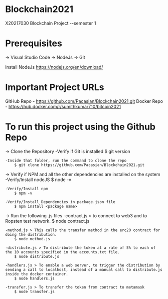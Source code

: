 # Blockchain2021
X20217030 Blockchain Project --semester 1


# Prerequisites 
-> Visual Studio Code
-> NodeJs
-> Git

Install NodeJs
https://nodejs.org/en/download/


# Important Project URLs
GitHub Repo - https://github.com/Pacasian/Blockchain2021.git
Docker Repo - https://hub.docker.com/r/sumithkumar710/bitcoin2021

# To run this project using the Github Repo


->  Clone the Repository
    -Verify if Git is installed
        $ git version
        
    -Inside that folder, run the command to clone the repo
        $ git clone https://github.com/Pacasian/Blockchain2021.git

->  Verify if NPM and all the other dependencies are installed on the system
    -Verify/Install nodeJS
        $ node -v
    
    -Verify/Install npm
        $ npm -v
    
    -Verify/Install Dependencies in package.json file
        $ npm install <package name>
        
        
 -> Run the following .js files
    -contract.js > to connect to web3 and to Ropsten test network.
        $ node contract.js
    
    -method.js > This calls the transfer method in the erc20 contract for doing the distribution.
        $ node method.js
    
    -distribute.js > To distribute the token at a rate of 5% to each of the 10 accounts specified in the accounts.txt file.
        $ node distribute.js
    
    -handlers.js > To enable a web server, to trigger the distribution by sending a call to localhost, instead of a manual call to distribute.js inside the docker container.
        $ node handlers.js
    
    -transfer.js > To transfer the token from contract to metamask
        $ node transfer.js


